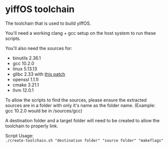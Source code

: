 # yiffOS toolchain
The toolchain that is used to build yiffOS.

You'll need a working clang + gcc setup on the host system to run these scripts.
 
You'll also need the sources for:
* binutils 2.36.1
* gcc 10.2.0
* linux 5.13.13
* glibc 2.33 with [this patch](https://www.linuxfromscratch.org/patches/downloads/glibc/glibc-2.33-fhs-1.patch)
* openssl 1.1.1l
* cmake 3.21.1
* llvm 12.0.1
 
To allow the scripts to find the sources, please ensure the extracted sources are in a folder with only it's name as the folder name. (Example: gcc 10.2.0 would be in /sources/gcc)

A destination folder and a target folder will need to be created to allow the toolchain to properly link.

Script Usage:  
`./create-toolchain.sh "destination folder" "source folder" "makeflags"`
